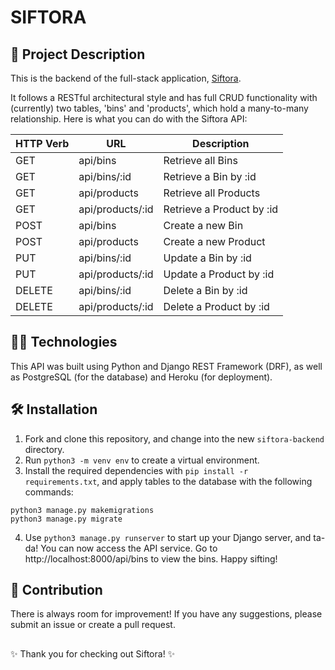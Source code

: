 # SIFTORA

## 💄 Project Description

This is the backend of the full-stack application, [Siftora](https://siftora.netlify.app).

It follows a RESTful architectural style and has full CRUD functionality with (currently) two tables, 'bins' and 'products', which hold a many-to-many relationship. Here is what you can do with the Siftora API:

| HTTP Verb | URL              | Description               |
| --------- | ---------------- | ------------------------- |
| GET       | api/bins         | Retrieve all Bins         |
| GET       | api/bins/:id     | Retrieve a Bin by :id     |
| GET       | api/products     | Retrieve all Products     |
| GET       | api/products/:id | Retrieve a Product by :id |
| POST      | api/bins         | Create a new Bin          |
| POST      | api/products     | Create a new Product      |
| PUT       | api/bins/:id     | Update a Bin by :id       |
| PUT       | api/products/:id | Update a Product by :id   |
| DELETE    | api/bins/:id     | Delete a Bin by :id       |
| DELETE    | api/products/:id | Delete a Product by :id   |

## 👩‍💻 Technologies

This API was built using Python and Django REST Framework (DRF), as well as PostgreSQL (for the database) and Heroku (for deployment).

## 🛠 Installation

1. Fork and clone this repository, and change into the new `siftora-backend` directory.
2. Run `python3 -m venv env` to create a virtual environment.
3. Install the required dependencies with `pip install -r requirements.txt`, and apply tables to the database with the following commands:
```
python3 manage.py makemigrations
python3 manage.py migrate
```
4. Use `python3 manage.py runserver` to start up your Django server, and ta-da! You can now access the API service. Go to http://localhost:8000/api/bins to view the bins. Happy sifting!

## 🤝 Contribution

There is always room for improvement! If you have any suggestions, please submit an issue or create a pull request.

##

✨ Thank you for checking out Siftora! ✨
